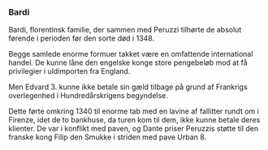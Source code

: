 ### Bardi


Bardi, florentinsk familie, der sammen med Peruzzi tilhørte de absolut førende i perioden før den sorte død i 1348. 

Begge samlede enorme formuer takket være en omfattende international handel. De kunne låne den engelske konge store pengebeløb mod at få privilegier i uldimporten fra England. 

Men Edvard 3. kunne ikke betale sin gæld tilbage på grund af Frankrigs overlegenhed i Hundredårskrigens begyndelse. 

Dette førte omkring 1340 til enorme tab med en lavine af fallitter rundt om i Firenze, idet de to bankhuse, da turen kom til dem, ikke kunne betale deres klienter. De var i konflikt med paven, og Dante priser Peruzzis støtte til den franske kong Filip den Smukke i striden med pave Urban 8. 